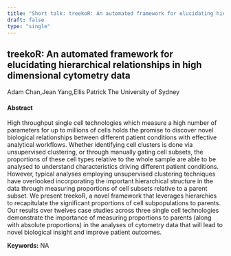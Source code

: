```yaml
---
title: "Short talk: treekoR: An automated framework for elucidating hierarchical relationships in high dimensional cytometry data"
draft: false
type: "single"
---
```


## treekoR: An automated framework for elucidating hierarchical relationships in high dimensional cytometry data
Adam Chan,Jean Yang,Ellis Patrick
The University of Sydney
#### Abstract

High throughput single cell technologies which measure a high number of parameters for up to millions of cells holds the promise to discover novel biological relationships between different patient conditions with effective analytical workflows. Whether identifying cell clusters is done via unsupervised clustering, or through manually gating cell subsets, the proportions of these cell types relative to the whole sample are able to be analysed to understand characteristics driving different patient conditions. However, typical analyses employing unsupervised clustering techniques have overlooked incorporating the important hierarchical structure in the data through measuring proportions of cell subsets relative to a parent subset. We present treekoR, a novel framework that leverages hierarchies to recapitulate the significant proportions of cell subpopulations to parents. Our results over twelves case studies across three single cell technologies demonstrate the importance of measuring proportions to parents (along with absolute proportions) in the analyses of cytometry data that will lead to novel biological insight and improve patient outcomes.

**Keywords:** NA
